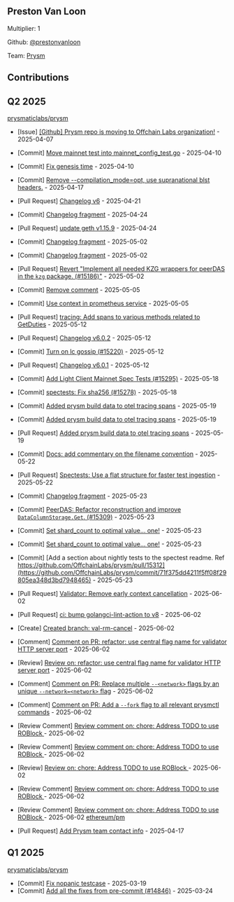 
## Preston Van Loon
Multiplier: 1

Github: [@prestonvanloon](https://github.com/prestonvanloon)

Team: [Prysm](https://github.com/Prysmaticlabs/Prysm/pulls?q=author%3Aprestonvanloon)

## Contributions

## Q2 2025


[prysmaticlabs/prysm](https://github.com/prysmaticlabs/prysm)
* [Issue] [[Github] Prysm repo is moving to Offchain Labs organization!](https://github.com/prysmaticlabs/prysm/issues/15139) - 2025-04-07
* [Commit] [Move mainnet test into mainnet_config_test.go](https://github.com/OffchainLabs/prysm/commit/13cbb9bdcb02ccd1392a8d694e0abf656e930081) - 2025-04-10
* [Commit] [Fix genesis time](https://github.com/OffchainLabs/prysm/commit/8784332c67440556e937d44ff2ed2c2521ffafb5) - 2025-04-10
* [Commit] [Remove --compilation_mode=opt, use supranational blst headers.](https://github.com/OffchainLabs/prysm/commit/6eeec293cdd93896fde6fec2e0cdece2133db4d9) - 2025-04-17

* [Pull Request] [Changelog v6](https://github.com/OffchainLabs/prysm/pull/15203) - 2025-04-21
* [Commit] [Changelog fragment](https://github.com/OffchainLabs/prysm/commit/4cb3ada7fcf39fbe45016b4bcd049192e4ed3350) - 2025-04-24
* [Pull Request] [update geth v1.15.9](https://github.com/OffchainLabs/prysm/pull/15216) - 2025-04-24
* [Commit] [Changelog fragment](https://github.com/OffchainLabs/prysm/commit/4423b71c9de153ba76a530c38ebd2d3a010338fe) - 2025-05-02
* [Commit] [Changelog fragment](https://github.com/OffchainLabs/prysm/commit/137c929b898f36bf260c816092b44e19f58fbda8) - 2025-05-02
* [Pull Request] [Revert "Implement all needed KZG wrappers for peerDAS in the `kzg` package. (#15186)"](https://github.com/OffchainLabs/prysm/pull/15244) - 2025-05-02
* [Commit] [Remove comment](https://github.com/OffchainLabs/prysm/commit/7d8138a33b80e7b6f068581013f6cdfb7847e51e) - 2025-05-05
* [Commit] [Use context in prometheus service](https://github.com/OffchainLabs/prysm/commit/e7534fbf31b17bfde1931d31a514ae6412d7a6fa) - 2025-05-05
* [Pull Request] [tracing: Add spans to various methods related to GetDuties](https://github.com/OffchainLabs/prysm/pull/15271) - 2025-05-12
* [Pull Request] [Changelog v6.0.2](https://github.com/OffchainLabs/prysm/pull/15270) - 2025-05-12
* [Commit] [Turn on lc gossip (#15220)](https://github.com/OffchainLabs/prysm/commit/6df476835ce68fe3c17c3997fbbf3db7558170bc) - 2025-05-12
* [Pull Request] [Changelog v6.0.1](https://github.com/OffchainLabs/prysm/pull/15269) - 2025-05-12
* [Commit] [Add Light Client Mainnet Spec Tests (#15295)](https://github.com/OffchainLabs/prysm/commit/1dea6857d50484145af49fdbf9c82739e1d478dd) - 2025-05-18
* [Commit] [spectests: Fix sha256 (#15278)](https://github.com/OffchainLabs/prysm/commit/6f9a93ac8906496e9425e0dc918152ac8791c8e5) - 2025-05-18
* [Commit] [Added prysm build data to otel tracing spans](https://github.com/OffchainLabs/prysm/commit/bc4c8fc3803be4671641e1ae3681087728b89c74) - 2025-05-19
* [Commit] [Added prysm build data to otel tracing spans](https://github.com/OffchainLabs/prysm/commit/1f3f650d1c79f3f64d588935c647adfc643a1a63) - 2025-05-19
* [Pull Request] [Added prysm build data to otel tracing spans](https://github.com/OffchainLabs/prysm/pull/15302) - 2025-05-19
* [Commit] [Docs: add commentary on the filename convention](https://github.com/OffchainLabs/prysm/commit/720f85e74cbba5a78125be795bef281da2ee05b5) - 2025-05-22
* [Pull Request] [Spectests: Use a flat structure for faster test ingestion](https://github.com/OffchainLabs/prysm/pull/15313) - 2025-05-22
* [Commit] [Changelog fragment](https://github.com/OffchainLabs/prysm/commit/cb080d2362352d39f5692f72ed4a4f780630764a) - 2025-05-23
* [Commit] [PeerDAS: Refactor reconstruction and improve `DataColumnStorage.Get`. (#15309)](https://github.com/OffchainLabs/prysm/commit/58b5aac201a6a4ad033c2604ae4d98010407e47a) - 2025-05-23
* [Commit] [Set shard_count to optimal value... one!](https://github.com/OffchainLabs/prysm/commit/8af426a9942855f326830e9851d97c2b8a7178a4) - 2025-05-23
* [Commit] [Set shard_count to optimal value... one!](https://github.com/OffchainLabs/prysm/commit/c6b4cc8575a283fa865c31e24ba4781379857b7f) - 2025-05-23
* [Commit] [Add a section about nightly tests to the spectest readme. Ref https://github.com/OffchainLabs/prysm/pull/15312](https://github.com/OffchainLabs/prysm/commit/71f375dd4211f5ff08f29805ea348d3bd7948465) - 2025-05-23
* [Pull Request] [Validator: Remove early context cancellation](https://github.com/OffchainLabs/prysm/pull/15369) - 2025-06-02
* [Pull Request] [ci: bump golangci-lint-action to v8](https://github.com/OffchainLabs/prysm/pull/15368) - 2025-06-02
* [Create] [Created branch: val-rm-cancel](https://github.com/OffchainLabs/prysm/tree/val-rm-cancel) - 2025-06-02
* [Comment] [Comment on PR: refactor: use central flag name for validator HTTP server port](https://github.com/OffchainLabs/prysm/pull/15236#issuecomment-2931544882) - 2025-06-02
* [Review] [Review on: refactor: use central flag name for validator HTTP server port](https://github.com/OffchainLabs/prysm/pull/15236#pullrequestreview-2889203119) - 2025-06-02
* [Comment] [Comment on PR: Replace multiple `--<network>` flags by an unique `--network=<network>` flag](https://github.com/OffchainLabs/prysm/pull/15047#issuecomment-2931539000) - 2025-06-02
* [Comment] [Comment on PR: Add a `--fork` flag to all relevant prysmctl commands](https://github.com/OffchainLabs/prysm/pull/15048#issuecomment-2931473849) - 2025-06-02
* [Review Comment] [Review comment on: chore: Address TODO to use ROBlock ](https://github.com/OffchainLabs/prysm/pull/15193#discussion_r2121627213) - 2025-06-02
* [Review Comment] [Review comment on: chore: Address TODO to use ROBlock ](https://github.com/OffchainLabs/prysm/pull/15193#discussion_r2121625894) - 2025-06-02
* [Review] [Review on: chore: Address TODO to use ROBlock ](https://github.com/OffchainLabs/prysm/pull/15193#pullrequestreview-2889128533) - 2025-06-02
* [Review Comment] [Review comment on: chore: Address TODO to use ROBlock ](https://github.com/OffchainLabs/prysm/pull/15193#discussion_r2121627594) - 2025-06-02
* [Review Comment] [Review comment on: chore: Address TODO to use ROBlock ](https://github.com/OffchainLabs/prysm/pull/15193#discussion_r2121626145) - 2025-06-02
[ethereum/pm](https://github.com/ethereum/pm)
* [Pull Request] [Add Prysm team contact info](https://github.com/ethereum/pm/pull/1484) - 2025-04-17
## Q1 2025

[prysmaticlabs/prysm](https://github.com/prysmaticlabs/prysm)
* [Commit] [Fix nopanic testcase](https://github.com/prysmaticlabs/prysm/commit/ab3a51db433893112624462724a5eac7a1e55ecd) - 2025-03-19
* [Commit] [Add all the fixes from pre-commit (#14846)](https://github.com/prysmaticlabs/prysm/commit/38eabd1037881a96cb3c4ee64d0bf3094b5a4acd) - 2025-03-24
